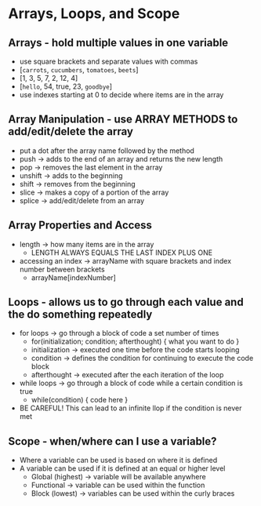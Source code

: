 # Arrays, Loops, and Scope

## Arrays - hold multiple values in one variable

- use square brackets and separate values with commas
- [`carrots`, `cucumbers`, `tomatoes`, `beets`]
- [1, 3, 5, 7, 2, 12, 4]
- [`hello`, 54, true, 23, `goodbye`]
- use indexes starting at 0 to decide where items are in the array

## Array Manipulation - use ARRAY METHODS to add/edit/delete the array

- put a dot after the array name followed by the method
- push -> adds to the end of an array and returns the new length
- pop -> removes the last element in the array
- unshift -> adds to the beginning
- shift -> removes from the beginning
- slice -> makes a copy of a portion of the array
- splice -> add/edit/delete from an array

## Array Properties and Access

- length -> how many items are in the array
  - LENGTH ALWAYS EQUALS THE LAST INDEX PLUS ONE
- accessing an index -> arrayName with square brackets and index number between brackets
  - arrayName[indexNumber]

## Loops - allows us to go through each value and the do something repeatedly

- for loops -> go through a block of code a set number of times
  - for(initialization; condition; afterthought) { what you want to do }
  - initialization -> executed one time before the code starts looping
  - condition -> defines the condition for continuing to execute the code block
  - afterthought -> executed after the each iteration of the loop
- while loops -> go through a block of code while a certain condition is true
  - while(condition) { code here }
- BE CAREFUL! This can lead to an infinite llop if the condition is never met

## Scope - when/where can I use a variable?

- Where a variable can be used is based on where it is defined
- A variable can be used if it is defined at an equal or higher level
  - Global (highest) -> variable will be available anywhere 
  - Functional -> variable can be used within the function
  - Block (lowest) -> variables can be used within the curly braces
